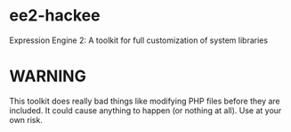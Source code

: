 # ee2-hackee
Expression Engine 2: A toolkit for full customization of system libraries

# WARNING
This toolkit does really bad things like modifying PHP files before they are included. It could cause anything to happen (or nothing at all). Use at your own risk.
